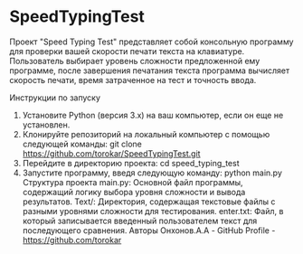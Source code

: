 # SpeedTypingTest
Проект "Speed Typing Test" представляет собой консольную программу для проверки вашей скорости печати текста на клавиатуре. Пользователь выбирает уровень сложности предложенной ему программе, после завершения печатания текста программа вычисляет скорость печати, время затраченное на тест и точность ввода. 

Инструкции по запуску
1. Установите Python (версия 3.x) на ваш компьютер, если он еще не установлен.
2. Клонируйте репозиторий на локальный компьютер с помощью следующей команды:
  git clone https://github.com/torokar/SpeedTypingTest.git
3. Перейдите в директорию проекта:
  cd speed_typing_test
4. Запустите программу, введя следующую команду:
  python main.py
Структура проекта
main.py: Основной файл программы, содержащий логику выбора уровня сложности и вывода результатов.
Text/: Директория, содержащая текстовые файлы с разными уровнями сложности для тестирования.
enter.txt: Файл, в который записывается введенный пользователем текст для последующего сравнения.
Авторы
Онхонов.А.А - GitHub Profile - https://github.com/torokar
